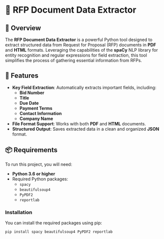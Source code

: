 # 🌟 RFP Document Data Extractor

## 📖 Overview

The **RFP Document Data Extractor** is a powerful Python tool designed to extract structured data from Request for Proposal (RFP) documents in **PDF** and **HTML** formats. Leveraging the capabilities of the **spaCy** NLP library for entity recognition and regular expressions for field extraction, this tool simplifies the process of gathering essential information from RFPs.

## 🚀 Features

- **Key Field Extraction**: Automatically extracts important fields, including:
  - **Bid Number**
  - **Title**
  - **Due Date**
  - **Payment Terms**
  - **Contact Information**
  - **Company Name**
- **File Format Support**: Works with both **PDF** and **HTML** documents.
- **Structured Output**: Saves extracted data in a clean and organized **JSON** format.

## 📦 Requirements

To run this project, you will need:

- **Python 3.6 or higher**
- Required Python packages:
  - `spacy`
  - `beautifulsoup4`
  - `PyPDF2`
  - `reportlab`

### Installation

You can install the required packages using pip:

```bash
pip install spacy beautifulsoup4 PyPDF2 reportlab
